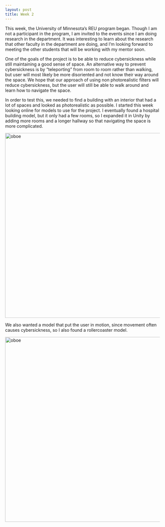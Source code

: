 ```yaml
---
layout: post
title: Week 2
---
```


This week, the University of Minnesota’s REU program began. Though I am not a participant in the program, I am invited to the events since I am doing research in the department. It was interesting to learn about the research that other faculty in the department are doing, and I’m looking forward to meeting the other students that will be working with my mentor soon. 

One of the goals of the project is to be able to reduce cybersickness while still maintaining a good sense of space. An alternative way to prevent cybersickness is by “teleporting” from room to room rather than walking, but user will most likely be more disoriented and not know their way around the space. We hope that our approach of using non photorealistic filters will reduce cybersickness, but the user will still be able to walk around and learn how to navigate the space. 

In order to test this, we needed to find a building with an interior that had a lot of spaces and looked as photorealistic as possible. I started this week looking online for models to use for the project. I eventually found a hospital building model, but it only had a few rooms, so I expanded it in Unity by adding more rooms and a longer hallway so that navigating the space is more complicated. 

<img src="https://user-images.githubusercontent.com/48161551/120865552-3f9f4e00-c55c-11eb-8b2d-7fb716d94d99.png" alt="oboe" width="600"/>

We also wanted a model that put the user in motion, since movement often causes cybersickness, so I also found a rollercoaster model.

<img src="https://user-images.githubusercontent.com/48161551/120864901-fef30500-c55a-11eb-8aaa-ebde5c01bc31.png" alt="oboe" width="600"/>

